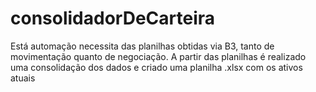 # consolidadorDeCarteira
Está automação necessita das planilhas obtidas via B3, tanto de movimentação quanto de negociação. A partir das planilhas é realizado uma consolidação dos dados e criado uma planilha .xlsx com os ativos atuais

